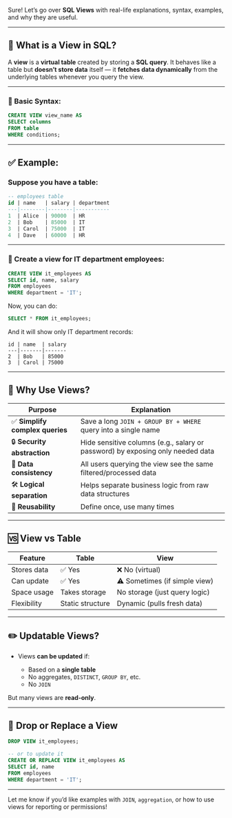 Sure! Let’s go over **SQL Views** with real-life explanations, syntax, examples, and why they are useful.

---

## 📘 What is a View in SQL?

A **view** is a **virtual table** created by storing a **SQL query**. It behaves like a table but **doesn’t store data** itself — it **fetches data dynamically** from the underlying tables whenever you query the view.

---

### 🔹 Basic Syntax:

```sql
CREATE VIEW view_name AS
SELECT columns
FROM table
WHERE conditions;
```

---

## ✅ Example:

### Suppose you have a table:

```sql
-- employees table
id | name   | salary | department
---|--------|--------|-----------
1  | Alice  | 90000  | HR
2  | Bob    | 85000  | IT
3  | Carol  | 75000  | IT
4  | Dave   | 60000  | HR
```

---

### 🔸 Create a view for IT department employees:

```sql
CREATE VIEW it_employees AS
SELECT id, name, salary
FROM employees
WHERE department = 'IT';
```

Now, you can do:

```sql
SELECT * FROM it_employees;
```

And it will show only IT department records:

```
id | name  | salary
---|-------|-------
2  | Bob   | 85000
3  | Carol | 75000
```

---

## 🎯 Why Use Views?

| Purpose                        | Explanation                                                                    |
| ------------------------------ | ------------------------------------------------------------------------------ |
| ✅ **Simplify complex queries** | Save a long `JOIN + GROUP BY + WHERE` query into a single name                 |
| 🔒 **Security abstraction**    | Hide sensitive columns (e.g., salary or password) by exposing only needed data |
| 🎯 **Data consistency**        | All users querying the view see the same filtered/processed data               |
| 🛠 **Logical separation**      | Helps separate business logic from raw data structures                         |
| 🔄 **Reusability**             | Define once, use many times                                                    |

---

## 🆚 View vs Table

| Feature     | Table            | View                          |
| ----------- | ---------------- | ----------------------------- |
| Stores data | ✅ Yes            | ❌ No (virtual)                |
| Can update  | ✅ Yes            | ⚠️ Sometimes (if simple view) |
| Space usage | Takes storage    | No storage (just query logic) |
| Flexibility | Static structure | Dynamic (pulls fresh data)    |

---

## ✏️ Updatable Views?

* Views **can be updated** if:

  * Based on a **single table**
  * No aggregates, `DISTINCT`, `GROUP BY`, etc.
  * No `JOIN`

But many views are **read-only**.

---

## 🧹 Drop or Replace a View

```sql
DROP VIEW it_employees;

-- or to update it
CREATE OR REPLACE VIEW it_employees AS
SELECT id, name
FROM employees
WHERE department = 'IT';
```

---

Let me know if you’d like examples with `JOIN`, `aggregation`, or how to use views for reporting or permissions!

